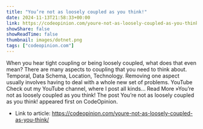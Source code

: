 ```yaml
---
title: "You’re not as loosely coupled as you think!"
date: 2024-11-13T21:58:33+00:00
link: https://codeopinion.com/youre-not-as-loosely-coupled-as-you-think/
showShare: false
showReadTime: false
thumbnail: images/dotnet.png
tags: ["codeopinion.com"]
---
```

When you hear tight coupling or being loosely coupled, what does that even mean? There are many aspects to coupling that you need to think about. Temporal, Data Schema, Location, Technology. Removing one aspect usually involves having to deal with a whole new set of problems. YouTube Check out my YouTube channel, where I post all kinds… Read More »You’re not as loosely coupled as you think!
The post You’re not as loosely coupled as you think! appeared first on CodeOpinion.

- Link to article: https://codeopinion.com/youre-not-as-loosely-coupled-as-you-think/